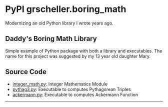 # PyPI grscheller.boring_math

Modernizing an old Python library I wrote years ago.

## Daddy's Boring Math Library

Simple example of Python package with both a library and executables.
The name for this project was suggested by my 13 year old daughter Mary.

## Source Code

* [integer\_math.py][1]: Integer Mathematics Module
* [pythag3.py][2]: Executable to computes Pythagorean Triples
* [ackermann.py][3]: Executable to computes Ackermann Function

---

[1]: src/grscheller/boring_math/integer_math.py
[2]: src/grscheller/boring_math/bin/pythag3.py
[3]: src/grscheller/boring_math/bin/ackermann.py
